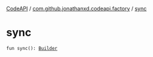 [CodeAPI](../index.md) / [com.github.jonathanxd.codeapi.factory](index.md) / [sync](.)

# sync

`fun sync(): `[`Builder`](../com.github.jonathanxd.codeapi.base/-synchronized/-builder/index.md)